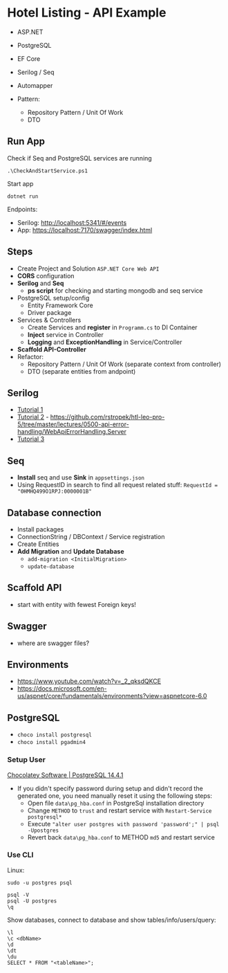 ﻿# Hotel Listing - API Example

- ASP.NET
- PostgreSQL
- EF Core
- Serilog / Seq
- Automapper

- Pattern:
  - Repository Pattern / Unit Of Work
  - DTO

## Run App

Check if Seq and PostgreSQL services are running

```shell
.\CheckAndStartService.ps1
```

Start app

```shell
dotnet run
```

Endpoints:

- Serilog: <http://localhost:5341/#/events>
- App: <https://localhost:7170/swagger/index.html>

## Steps

- Create Project and Solution `ASP.NET Core Web API`
- **CORS** configuration
- **Serilog** and **Seq**
  - **ps script** for checking and starting mongodb and seq service
- PostgreSQL setup/config
  - Entity Framework Core
  - Driver package
- Services & Controllers
  - Create Services and **register** in `Programm.cs` to DI Container
  - **Inject** service in Controller
  - **Logging** and **ExceptionHandling** in Service/Controller
- **Scaffold API-Controller**
- Refactor:
  - Repository Pattern / Unit Of Work (separate context from controller)
  - DTO (separate entities from andpoint)

## Serilog

- [Tutorial 1](https://www.youtube.com/watch?v=MYKTwvowMUI)
- [Tutorial 2](https://www.youtube.com/watch?v=hJ0QHRV3RPQ) - <https://github.com/rstropek/htl-leo-pro-5/tree/master/lectures/0500-api-error-handling/WebApiErrorHandling.Server>
- [Tutorial 3](https://www.youtube.com/watch?v=_iryZxv8Rxw)

## Seq

- **Install** seq and use **Sink** in `appsettings.json`
- Using RequestID in search to find all request related stuff: `RequestId = "0HMHQ499O1RPJ:0000001B"`

## Database connection

- Install packages
- ConnectionString / DBContext / Service registration
- Create Entities
- **Add Migration** and **Update Database**
  - `add-migration <InitialMigration>`
  - `update-database`

## Scaffold API

- start with entity with fewest Foreign keys!

## Swagger

- where are swagger files?

## Environments

- <https://www.youtube.com/watch?v=_2_qksdQKCE>
- <https://docs.microsoft.com/en-us/aspnet/core/fundamentals/environments?view=aspnetcore-6.0>

## PostgreSQL

- `choco install postgresql`
- `choco install pgadmin4`

### Setup User

[Chocolatey Software | PostgreSQL 14.4.1](https://community.chocolatey.org/packages/postgresql "‌")

- If you didn't specify password during setup and didn't record the generated one, you need manually reset it using the following steps:
  - Open file `data\pg_hba.conf` in PostgreSql installation directory
  - Change `METHOD` to `trust` and restart service with `Restart-Service postgresql*`
  - Execute `"alter user postgres with password 'password';" | psql -Upostgres`
  - Revert back `data\pg_hba.conf` to METHOD `md5` and restart service

### Use CLI

Linux:

```shell
sudo -u postgres psql
```

``` shell
psql -V
psql -U postgres
\q
```

Show databases, connect to database and show tables/info/users/query:

```shell
\l
\c <dbName>
\d
\dt
\du
SELECT * FROM "<tableName>";
```
